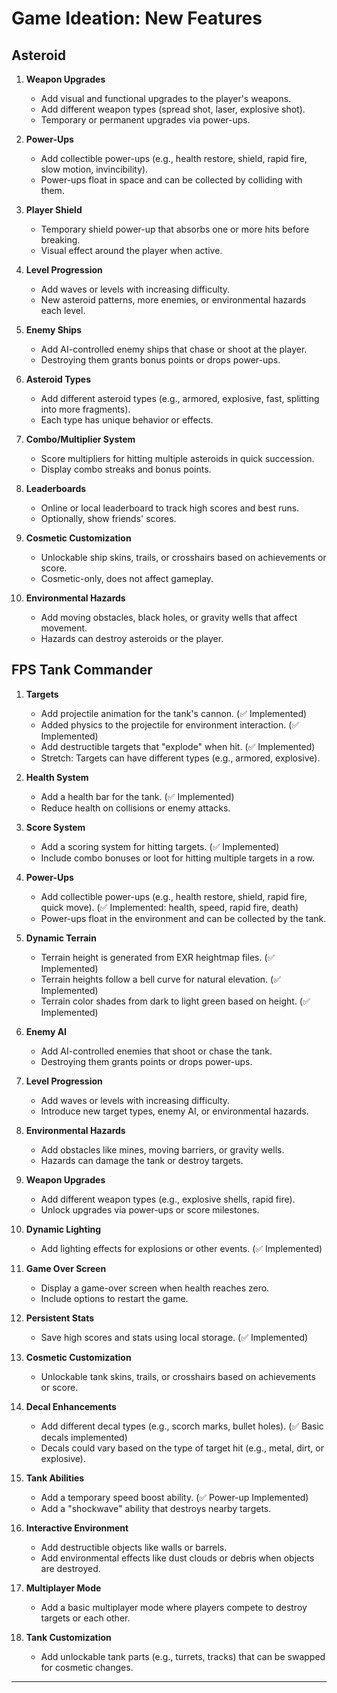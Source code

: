 # Game Ideation: New Features

## Asteroid

1. **Weapon Upgrades**
   - Add visual and functional upgrades to the player's weapons.
   - Add different weapon types (spread shot, laser, explosive shot).
   - Temporary or permanent upgrades via power-ups.

2. **Power-Ups**
   - Add collectible power-ups (e.g., health restore, shield, rapid fire, slow motion, invincibility).
   - Power-ups float in space and can be collected by colliding with them.

3. **Player Shield**
   - Temporary shield power-up that absorbs one or more hits before breaking.
   - Visual effect around the player when active.

4. **Level Progression**
   - Add waves or levels with increasing difficulty.
   - New asteroid patterns, more enemies, or environmental hazards each level.

5. **Enemy Ships**
   - Add AI-controlled enemy ships that chase or shoot at the player.
   - Destroying them grants bonus points or drops power-ups.

6. **Asteroid Types**
   - Add different asteroid types (e.g., armored, explosive, fast, splitting into more fragments).
   - Each type has unique behavior or effects.

7. **Combo/Multiplier System**
   - Score multipliers for hitting multiple asteroids in quick succession.
   - Display combo streaks and bonus points.

8. **Leaderboards**
   - Online or local leaderboard to track high scores and best runs.
   - Optionally, show friends' scores.

9. **Cosmetic Customization**
   - Unlockable ship skins, trails, or crosshairs based on achievements or score.
   - Cosmetic-only, does not affect gameplay.

10. **Environmental Hazards**
    - Add moving obstacles, black holes, or gravity wells that affect movement.
    - Hazards can destroy asteroids or the player.

## FPS Tank Commander

1. **Targets**
   - Add projectile animation for the tank's cannon. (✅ Implemented)
   - Added physics to the projectile for environment interaction. (✅ Implemented)
   - Add destructible targets that "explode" when hit. (✅ Implemented)
   - Stretch: Targets can have different types (e.g., armored, explosive).

2. **Health System**
   - Add a health bar for the tank. (✅ Implemented)
   - Reduce health on collisions or enemy attacks.

3. **Score System**
   - Add a scoring system for hitting targets. (✅ Implemented)
   - Include combo bonuses or loot for hitting multiple targets in a row.

4. **Power-Ups**
   - Add collectible power-ups (e.g., health restore, shield, rapid fire, quick move). (✅ Implemented: health, speed, rapid fire, death)
   - Power-ups float in the environment and can be collected by the tank.

5. **Dynamic Terrain**
   - Terrain height is generated from EXR heightmap files. (✅ Implemented)
   - Terrain heights follow a bell curve for natural elevation. (✅ Implemented)
   - Terrain color shades from dark to light green based on height. (✅ Implemented)

6. **Enemy AI**
   - Add AI-controlled enemies that shoot or chase the tank.
   - Destroying them grants points or drops power-ups.

7. **Level Progression**
   - Add waves or levels with increasing difficulty.
   - Introduce new target types, enemy AI, or environmental hazards.

8. **Environmental Hazards**
   - Add obstacles like mines, moving barriers, or gravity wells.
   - Hazards can damage the tank or destroy targets.

9. **Weapon Upgrades**
   - Add different weapon types (e.g., explosive shells, rapid fire).
   - Unlock upgrades via power-ups or score milestones.

10. **Dynamic Lighting**
    - Add lighting effects for explosions or other events. (✅ Implemented)

11. **Game Over Screen**
    - Display a game-over screen when health reaches zero.
    - Include options to restart the game.

12. **Persistent Stats**
    - Save high scores and stats using local storage. (✅ Implemented)

13. **Cosmetic Customization**
    - Unlockable tank skins, trails, or crosshairs based on achievements or score.

14. **Decal Enhancements**
    - Add different decal types (e.g., scorch marks, bullet holes). (✅ Basic decals implemented)
    - Decals could vary based on the type of target hit (e.g., metal, dirt, or explosive).

15. **Tank Abilities**
    - Add a temporary speed boost ability. (✅ Power-up Implemented)
    - Add a "shockwave" ability that destroys nearby targets.

16. **Interactive Environment**
    - Add destructible objects like walls or barrels.
    - Add environmental effects like dust clouds or debris when objects are destroyed.

17. **Multiplayer Mode**
    - Add a basic multiplayer mode where players compete to destroy targets or each other.

18. **Tank Customization**
    - Add unlockable tank parts (e.g., turrets, tracks) that can be swapped for cosmetic changes.

---
